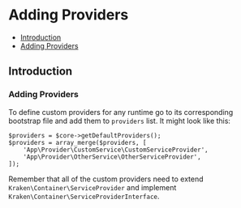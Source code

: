 # Adding Providers

- [Introduction](#introduction)
- [Adding Providers](#adding-providers)

<a name="introduction"></a>
## Introduction

<a name="adding-providers"></a>
### Adding Providers

To define custom providers for any runtime go to its corresponding bootstrap file and add them to `providers` list. It might look like this:

    $providers = $core->getDefaultProviders();
    $providers = array_merge($providers, [
        'App\Provider\CustomService\CustomServiceProvider',
        'App\Provider\OtherService\OtherServiceProvider',
    ]);

Remember that all of the custom providers need to extend `Kraken\Container\ServiceProvider` and implement `Kraken\Container\ServiceProviderInterface`.
